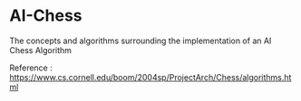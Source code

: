 # AI-Chess
The concepts and algorithms surrounding the implementation of an AI Chess Algorithm

Reference : https://www.cs.cornell.edu/boom/2004sp/ProjectArch/Chess/algorithms.html
 
 
 
 
          
 
